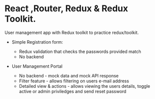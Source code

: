# React ,Router, Redux & Redux Toolkit.

User management app with Redux toolkit to practice redux/toolkit.

* Simple Registration form:
  * Redux validation that checks the passwords provided match
  * No backend
  
* User Management Portal
  * No backend - mock data and mock API response 
  * Filter feature - allows filtering on users e-mail address
  * Detailed view & actions - allows viewing the users details, toggle active or admin priviledges and send reset password

  
  


